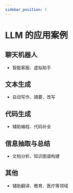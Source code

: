 ```yaml
---
sidebar_position: 5
---
```


# LLM 的应用案例

## 聊天机器人
- 智能客服、虚拟助手

## 文本生成
- 自动写作、摘要、改写

## 代码生成
- 辅助编程、代码补全

## 信息抽取与总结
- 文档分析、知识图谱构建

## 其他
- 辅助翻译、教育、医疗等领域 